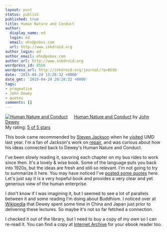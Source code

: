 ```yaml
---
layout: post
status: publish
published: true
title: Human Nature and Conduct
author:
  display_name: ed
  login: ed
  email: ehs@pobox.com
  url: http://www.inkdroid.org
author_login: ed
author_email: ehs@pobox.com
author_url: http://www.inkdroid.org
wordpress_id: 8556
wordpress_url: http://inkdroid.org/journal/?p=8556
date: '2015-04-24 13:28:32 +0000'
date_gmt: '2015-04-24 20:28:32 +0000'
tags:
- pragmatism
- John Dewey
- quotes
comments: []
---
```

<p><a href="https://www.goodreads.com/book/show/2080244.Human_Nature_and_Conduct" style="float: left; padding-right: 20px"><img alt="Human Nature and Conduct" border="0" src="https://s.gr-assets.com/assets/nophoto/book/111x148-bcc042a9c91a29c1d680899eff700a03.png" /></a><a href="https://www.goodreads.com/book/show/2080244.Human_Nature_and_Conduct">Human Nature and Conduct</a> by <a href="https://www.goodreads.com/author/show/42738.John_Dewey">John Dewey</a><br />
My rating: <a href="https://www.goodreads.com/review/show/1216511030">5 of 5 stars</a></p>
<p>This book came recommended by <a href="http://sjackson.infosci.cornell.edu/" rel="nofollow">Steven Jackson</a> when he <a href="http://casci.umd.edu/2014/11/25/casci-talk-how-to-fix-the-world-repair-as-practice-and-worldview/" rel="nofollow">visited</a> UMD last year. I'm a fan of Jackson's work on <a href="http://sjackson.infosci.cornell.edu/RethinkingRepairPROOFS%28reduced%29Aug2013.pdf" rel="nofollow">repair</a>, and was curious about how his ideas connected back to Dewey's Human Nature and Conduct.</p>
<p>I've been slowly reading it, savoring each chapter on my bus rides to work since then. It's a lovely &amp; wise book. Some of the language puts you back into 1920s, but the ideas are fresh and still so relevant. I'm not going to try to summarize it here. You may have noticed I've <a href="http://inkdroid.org/journal/tag/john-dewey/">posted some quotes</a> here. Let's just say it is a very hopeful book and provides a very clear and yet generous view of the human enterprise.</p>
<p>I don't know if I was imagining it, but I seemed to see a lot of parallels between it and some reading I'm doing about Buddhism. I noticed over at <a href="https://en.wikipedia.org/wiki/John_Dewey#Visits_to_China_and_Japan" rel="nofollow">Wikipedia</a> that Dewey spent some time in China and Japan just prior to delivering these lectures. So maybe it's not so far fetched a connection.</p>
<p>I checked it out of the library, but I need to buy a copy of my own so I can re-read it. You can find a copy at <a href="https://archive.org/details/humannatureandco011182mbp">Internet Archive</a> for your ebook reader too.</p>
